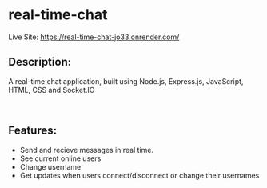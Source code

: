 # real-time-chat
Live Site: https://real-time-chat-jo33.onrender.com/

__<h2>Description:</h2>__

<p>A real-time chat application, built using Node.js, Express.js, JavaScript, HTML, CSS and Socket.IO</p>
<br>

__<h2>Features:</h2>__
+ Send and recieve messages in real time.
+ See current online users
+ Change username
+ Get updates when users connect/disconnect or change their usernames